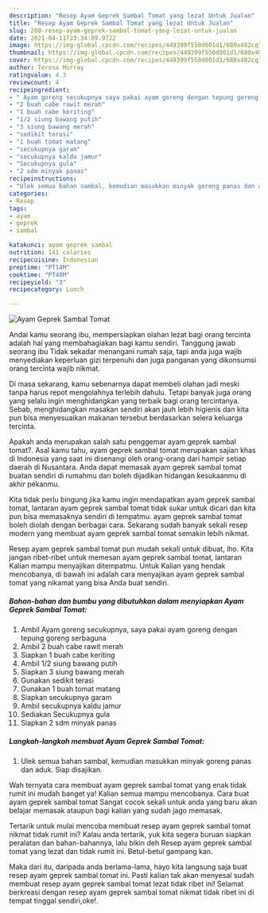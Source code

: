 ```yaml
---
description: "Resep Ayam Geprek Sambal Tomat yang lezat Untuk Jualan"
title: "Resep Ayam Geprek Sambal Tomat yang lezat Untuk Jualan"
slug: 288-resep-ayam-geprek-sambal-tomat-yang-lezat-untuk-jualan
date: 2021-04-11T23:34:09.972Z
image: https://img-global.cpcdn.com/recipes/449399f550d001d1/680x482cq70/ayam-geprek-sambal-tomat-foto-resep-utama.jpg
thumbnail: https://img-global.cpcdn.com/recipes/449399f550d001d1/680x482cq70/ayam-geprek-sambal-tomat-foto-resep-utama.jpg
cover: https://img-global.cpcdn.com/recipes/449399f550d001d1/680x482cq70/ayam-geprek-sambal-tomat-foto-resep-utama.jpg
author: Teresa Murray
ratingvalue: 4.3
reviewcount: 4
recipeingredient:
- " Ayam goreng secukupnya saya pakai ayam goreng dengan tepung goreng serbaguna"
- "2 buah cabe rawit merah"
- "1 buah cabe keriting"
- "1/2 siung bawang putih"
- "3 siung bawang merah"
- "sedikit terasi"
- "1 buah tomat matang"
- "secukupnya garam"
- "secukupnya kaldu jamur"
- "Secukupnya gula"
- "2 sdm minyak panas"
recipeinstructions:
- "Ulek semua bahan sambal, kemudian masukkan minyak goreng panas dan aduk. Siap disajikan."
categories:
- Resep
tags:
- ayam
- geprek
- sambal

katakunci: ayam geprek sambal 
nutrition: 141 calories
recipecuisine: Indonesian
preptime: "PT14M"
cooktime: "PT40M"
recipeyield: "3"
recipecategory: Lunch

---
```



![Ayam Geprek Sambal Tomat](https://img-global.cpcdn.com/recipes/449399f550d001d1/680x482cq70/ayam-geprek-sambal-tomat-foto-resep-utama.jpg)

Andai kamu seorang ibu, mempersiapkan olahan lezat bagi orang tercinta adalah hal yang membahagiakan bagi kamu sendiri. Tanggung jawab seorang ibu Tidak sekadar menangani rumah saja, tapi anda juga wajib menyediakan keperluan gizi terpenuhi dan juga panganan yang dikonsumsi orang tercinta wajib nikmat.

Di masa  sekarang, kamu sebenarnya dapat membeli olahan jadi meski tanpa harus repot mengolahnya terlebih dahulu. Tetapi banyak juga orang yang selalu ingin menghidangkan yang terbaik bagi orang tercintanya. Sebab, menghidangkan masakan sendiri akan jauh lebih higienis dan kita pun bisa menyesuaikan makanan tersebut berdasarkan selera keluarga tercinta. 



Apakah anda merupakan salah satu penggemar ayam geprek sambal tomat?. Asal kamu tahu, ayam geprek sambal tomat merupakan sajian khas di Indonesia yang saat ini disenangi oleh orang-orang dari hampir setiap daerah di Nusantara. Anda dapat memasak ayam geprek sambal tomat buatan sendiri di rumahmu dan boleh dijadikan hidangan kesukaanmu di akhir pekanmu.

Kita tidak perlu bingung jika kamu ingin mendapatkan ayam geprek sambal tomat, lantaran ayam geprek sambal tomat tidak sukar untuk dicari dan kita pun bisa memasaknya sendiri di tempatmu. ayam geprek sambal tomat boleh diolah dengan berbagai cara. Sekarang sudah banyak sekali resep modern yang membuat ayam geprek sambal tomat semakin lebih nikmat.

Resep ayam geprek sambal tomat pun mudah sekali untuk dibuat, lho. Kita jangan ribet-ribet untuk memesan ayam geprek sambal tomat, lantaran Kalian mampu menyajikan ditempatmu. Untuk Kalian yang hendak mencobanya, di bawah ini adalah cara menyajikan ayam geprek sambal tomat yang nikamat yang bisa Anda buat sendiri.

<!--inarticleads1-->

##### Bahan-bahan dan bumbu yang dibutuhkan dalam menyiapkan Ayam Geprek Sambal Tomat:

1. Ambil  Ayam goreng secukupnya, saya pakai ayam goreng dengan tepung goreng serbaguna
1. Ambil 2 buah cabe rawit merah
1. Siapkan 1 buah cabe keriting
1. Ambil 1/2 siung bawang putih
1. Siapkan 3 siung bawang merah
1. Gunakan sedikit terasi
1. Gunakan 1 buah tomat matang
1. Siapkan secukupnya garam
1. Ambil secukupnya kaldu jamur
1. Sediakan Secukupnya gula
1. Siapkan 2 sdm minyak panas




<!--inarticleads2-->

##### Langkah-langkah membuat Ayam Geprek Sambal Tomat:

1. Ulek semua bahan sambal, kemudian masukkan minyak goreng panas dan aduk. Siap disajikan.




Wah ternyata cara membuat ayam geprek sambal tomat yang enak tidak rumit ini mudah banget ya! Kalian semua mampu mencobanya. Cara buat ayam geprek sambal tomat Sangat cocok sekali untuk anda yang baru akan belajar memasak ataupun bagi kalian yang sudah jago memasak.

Tertarik untuk mulai mencoba membuat resep ayam geprek sambal tomat nikmat tidak rumit ini? Kalau anda tertarik, yuk kita segera buruan siapkan peralatan dan bahan-bahannya, lalu bikin deh Resep ayam geprek sambal tomat yang lezat dan tidak rumit ini. Betul-betul gampang kan. 

Maka dari itu, daripada anda berlama-lama, hayo kita langsung saja buat resep ayam geprek sambal tomat ini. Pasti kalian tak akan menyesal sudah membuat resep ayam geprek sambal tomat lezat tidak ribet ini! Selamat berkreasi dengan resep ayam geprek sambal tomat nikmat tidak ribet ini di tempat tinggal sendiri,oke!.

